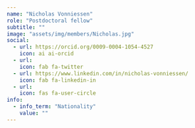 ```yaml
---
name: "Nicholas Vonniessen"
role: "Postdoctoral fellow"
subtitle: ""
image: "assets/img/members/Nicholas.jpg"
social:
  - url: https://orcid.org/0009-0004-1054-4527
    icon: ai ai-orcid
  - url: 
    icon: fab fa-twitter
  - url: https://www.linkedin.com/in/nicholas-vonniessen/
    icon: fab fa-linkedin-in
  - url: 
    icon: fas fa-user-circle
info:
  - info_term: "Nationality"
    value: ""
---
```

